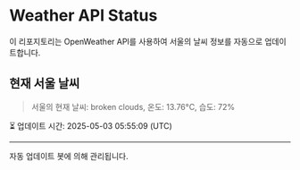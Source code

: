 
# Weather API Status

이 리포지토리는 OpenWeather API를 사용하여 서울의 날씨 정보를 자동으로 업데이트합니다.

## 현재 서울 날씨
> 서울의 현재 날씨: broken clouds, 온도: 13.76°C, 습도: 72%

⏳ 업데이트 시간: 2025-05-03 05:55:09 (UTC)

---
자동 업데이트 봇에 의해 관리됩니다.
